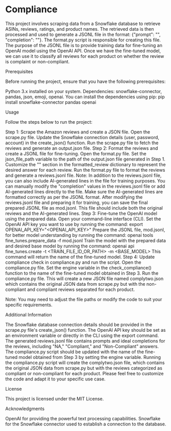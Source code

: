 # Compliance
This project involves scraping data from a Snowflake database to retrieve ASINs, reviews, ratings, and product names. The retrieved data is then processed and used to generate a JSONL file in the format: {"prompt": "", "completion": ""}. The format.py script is responsible for creating this file. The purpose of the JSONL file is to provide training data for fine-tuning an OpenAI model using the OpenAI API. Once we have the fine-tuned model, we can use it to classify all reviews for each product on whether the review is complaint or non-compliant.

Prerequisites

Before running the project, ensure that you have the following prerequisites:

Python 3.x installed on your system. Dependencies: snowflake-connector, pandas, json, emoji, openai. You can install the dependencies using pip: pip install snowflake-connector pandas openai

Usage

Follow the steps below to run the project:

Step 1: Scrape the Amazon reviews and create a JSON file. Open the scrape.py file. Update the Snowflake connection details (user, password, account) in the create_json() function. Run the scrape.py file to fetch the reviews and generate an output.json file. Step 2: Format the reviews and create a JSONL file for fine-tuning. Open the format.py file. Set the json_file_path variable to the path of the output.json file generated in Step 1. Customize the "" section in the formatted_review dictionary to represent the desired answer for each review. Run the format.py file to format the reviews and generate a reviews.jsonl file. Note: In addition to the reviews.jsonl file, you can also include AI-generated lines in the file for training purposes. You can manually modify the "completion" values in the reviews.jsonl file or add AI-generated lines directly to the file. Make sure the AI-generated lines are formatted correctly as per the JSONL format. After modifying the reviews.jsonl file and preparing it for training, you can save the final prepared JSONL file as mod.jsonl. This file should include both the original reviews and the AI-generated lines. Step 3: Fine-tune the OpenAI model using the prepared data. Open your command-line interface (CLI). Set the OpenAI API key you want to use by running the command: export OPENAI_API_KEY="<OPENAI_API_KEY>" Prepare the JSONL file, mod.jsonl, for better model understanding by running the command: openai tools fine_tunes.prepare_data -f mod.jsonl Train the model with the prepared data and desired base model by running the command: openai api fine_tunes.create -t <TRAIN_FILE_ID_OR_PATH> -m <BASE_MODEL> This command will return the name of the fine-tuned model. Step 4: Update compliance check in compliance.py and run the script. Open the compliance.py file. Set the engine variable in the check_compliance() function to the name of the fine-tuned model obtained in Step 3. Run the compliance.py file. This will create a new JSON file named complytwo.json which contains the original JSON data from scrape.py but with the non-compliant and compliant reviews separated for each product.

Note: You may need to adjust the file paths or modify the code to suit your specific requirements.

Additional Information

The Snowflake database connection details should be provided in the scrape.py file's create_json() function. The OpenAI API key should be set as an environment variable or directly in the CLI using the export command. The generated reviews.jsonl file contains prompts and ideal completions for the reviews, including "NA," "Compliant," and "Non-Compliant" answers. The compliance.py script should be updated with the name of the fine-tuned model obtained from Step 3 by setting the engine variable. Running the compliance.py script will create the complytwo.json file, which contains the original JSON data from scrape.py but with the reviews categorized as compliant or non-compliant for each product. Please feel free to customize the code and adapt it to your specific use case.

License

This project is licensed under the MIT License.

Acknowledgments

OpenAI for providing the powerful text processing capabilities. Snowflake for the Snowflake connector used to establish a connection to the database.
